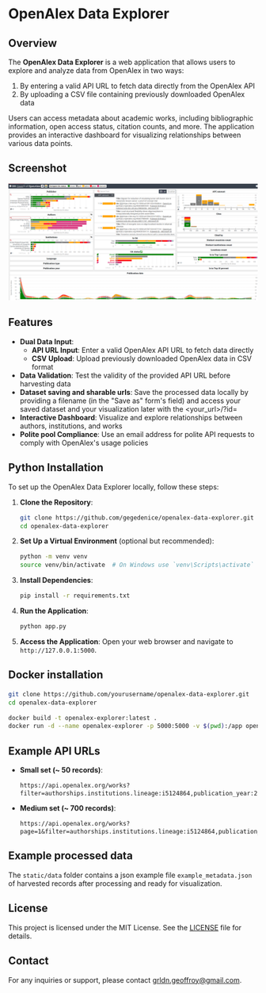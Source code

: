 # OpenAlex Data Explorer

## Overview

The **OpenAlex Data Explorer** is a web application that allows users to explore and analyze data from OpenAlex in two ways:
1. By entering a valid API URL to fetch data directly from the OpenAlex API
2. By uploading a CSV file containing previously downloaded OpenAlex data

Users can access metadata about academic works, including bibliographic information, open access status, citation counts, and more. The application provides an interactive dashboard for visualizing relationships between various data points.

## Screenshot

![screenshot](static/img/screenshot.png)

## Features

- **Dual Data Input**:
  - **API URL Input**: Enter a valid OpenAlex API URL to fetch data directly
  - **CSV Upload**: Upload previously downloaded OpenAlex data in CSV format
- **Data Validation**: Test the validity of the provided API URL before harvesting data
- **Dataset saving and sharable urls**: Save the processed data locally by providing a filename (in the "Save as" form's field) and access your saved dataset and your visualization later with the <your_url>/?id=<filename>
- **Interactive Dashboard**: Visualize and explore relationships between authors, institutions, and works
- **Polite pool Compliance**: Use an email address for polite API requests to comply with OpenAlex's usage policies

## Python Installation

To set up the OpenAlex Data Explorer locally, follow these steps:

1. **Clone the Repository**:
   ```bash
   git clone https://github.com/gegedenice/openalex-data-explorer.git
   cd openalex-data-explorer
   ```

2. **Set Up a Virtual Environment** (optional but recommended):
   ```bash
   python -m venv venv
   source venv/bin/activate  # On Windows use `venv\Scripts\activate`
   ```

3. **Install Dependencies**:
   ```bash
   pip install -r requirements.txt
   ```

4. **Run the Application**:
   ```bash
   python app.py
   ```

5. **Access the Application**: Open your web browser and navigate to `http://127.0.0.1:5000`.

## Docker installation

```bash
git clone https://github.com/yourusername/openalex-data-explorer.git
cd openalex-data-explorer
```

```bash
docker build -t openalex-explorer:latest .
docker run -d --name openalex-explorer -p 5000:5000 -v $(pwd):/app openalex-explorer:latest
```

## Example API URLs

- **Small set (~ 50 records)**:
  ```
  https://api.openalex.org/works?filter=authorships.institutions.lineage:i5124864,publication_year:2025,authorships.institutions.lineage:i35440088
  ```

- **Medium set (~ 700 records)**:
  ```
  https://api.openalex.org/works?page=1&filter=authorships.institutions.lineage:i5124864,publication_year:2025&sort=cited_by_count:desc&per_page=10
  ```
## Example processed data

The `static/data` folder contains a json example file `example_metadata.json` of harvested records after processing and ready for visualization.

## License

This project is licensed under the MIT License. See the [LICENSE](LICENSE) file for details.

## Contact

For any inquiries or support, please contact [grldn.geoffroy@gmail.com](mailto:grldn.geoffroy@gmail.com).